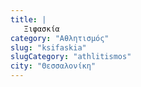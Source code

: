 ```yaml
---
title: |
   Ξιφασκία
category: "Αθλητισμός"
slug: "ksifaskia"
slugCategory: "athlitismos"
city: "Θεσσαλονίκη"
---
```


